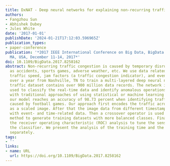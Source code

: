 ```yaml
---
title: DxNAT - Deep neural networks for explaining non-recurring traffic congestion
authors:
- Fangzhou Sun
- Abhishek Dubey
- Jules White
date: '2017-01-01'
publishDate: '2024-01-21T17:12:03.596965Z'
publication_types:
- paper-conference
publication: '*2017 IEEE International Conference on Big Data, BigData 2017, Boston,
  MA, USA, December 11-14, 2017*'
doi: 10.1109/BigData.2017.8258162
abstract: Non-recurring traffic congestion is caused by temporary disruptions, such
  as accidents, sports games, adverse weather, etc. We use data related to real-time
  traffic speed, jam factors (a traffic congestion indicator), and events collected
  over a year from Nashville, TN to train a multi-layered deep neural network. The
  traffic dataset contains over 900 million data records. The network is thereafter
  used to classify the real-time data and identify anomalous operations. Compared
  with traditional approaches of using statistical or machine learning techniques,
  our model reaches an accuracy of 98.73 percent when identifying traffic congestion
  caused by football games. Our approach first encodes the traffic across a region
  as a scaled image. After that the image data from different timestamps is fused
  with event- and time-related data. Then a crossover operator is used as a data augmentation
  method to generate training datasets with more balanced classes. Finally, we use
  the receiver operating characteristic (ROC) analysis to tune the sensitivity of
  the classifier. We present the analysis of the training time and the inference time
  separately.
tags:
- ''
links:
- name: URL
  url: https://doi.org/10.1109/BigData.2017.8258162
---
```

